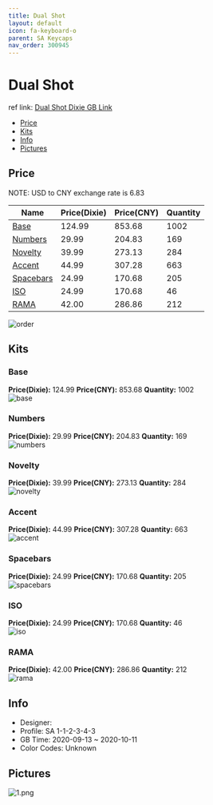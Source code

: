 ```yaml
---
title: Dual Shot 
layout: default
icon: fa-keyboard-o
parent: SA Keycaps
nav_order: 300945
---
```


# Dual Shot 

ref link: [Dual Shot Dixie GB Link](https://dixiemech.com/sadualshot)  
* [Price](#price)  
* [Kits](#kits)  
* [Info](#info)  
* [Pictures](#pictures)  


## Price  

NOTE: USD to CNY exchange rate is 6.83

| Name          | Price(Dixie)    |  Price(CNY) | Quantity |
| ------------- | ------------ |  ---------- | -------- |
|[Base](#base)|124.99|853.68|1002|
|[Numbers](#numbers)|29.99|204.83|169|
|[Novelty](#novelty)|39.99|273.13|284|
|[Accent](#accent)|44.99|307.28|663|
|[Spacebars](#spacebars)|24.99|170.68|205|
|[ISO](#iso)|24.99|170.68|46|
|[RAMA](#rama)|42.00|286.86|212|


<img src="{{ 'assets/images/sa-keycaps/dualshot/order.png' | relative_url }}" alt="order" class="image featured">

## Kits  
### Base  
**Price(Dixie):** 124.99    **Price(CNY):** 853.68    **Quantity:** 1002  
<img src="{{ 'assets/images/sa-keycaps/dualshot/kits_pics/base.png' | relative_url }}" alt="base" class="image featured">

### Numbers  
**Price(Dixie):** 29.99    **Price(CNY):** 204.83    **Quantity:** 169  
<img src="{{ 'assets/images/sa-keycaps/dualshot/kits_pics/numbers.png' | relative_url }}" alt="numbers" class="image featured">

### Novelty  
**Price(Dixie):** 39.99    **Price(CNY):** 273.13    **Quantity:** 284  
<img src="{{ 'assets/images/sa-keycaps/dualshot/kits_pics/novelty.png' | relative_url }}" alt="novelty" class="image featured">

### Accent  
**Price(Dixie):** 44.99    **Price(CNY):** 307.28    **Quantity:** 663  
<img src="{{ 'assets/images/sa-keycaps/dualshot/kits_pics/accent.png' | relative_url }}" alt="accent" class="image featured">

### Spacebars  
**Price(Dixie):** 24.99    **Price(CNY):** 170.68    **Quantity:** 205  
<img src="{{ 'assets/images/sa-keycaps/dualshot/kits_pics/spacebars.png' | relative_url }}" alt="spacebars" class="image featured">

### ISO  
**Price(Dixie):** 24.99    **Price(CNY):** 170.68    **Quantity:** 46  
<img src="{{ 'assets/images/sa-keycaps/dualshot/kits_pics/iso.png' | relative_url }}" alt="iso" class="image featured">

### RAMA  
**Price(Dixie):** 42.00    **Price(CNY):** 286.86    **Quantity:** 212  
<img src="{{ 'assets/images/sa-keycaps/dualshot/kits_pics/rama.png' | relative_url }}" alt="rama" class="image featured">


## Info  
* Designer:   
* Profile: SA 1-1-2-3-4-3  
* GB Time: 2020-09-13 ~ 2020-10-11  
* Color Codes: Unknown  

## Pictures  
<img src="{{ 'assets/images/sa-keycaps/dualshot/rendering_pics/1.png' | relative_url }}" alt="1.png" class="image featured">
